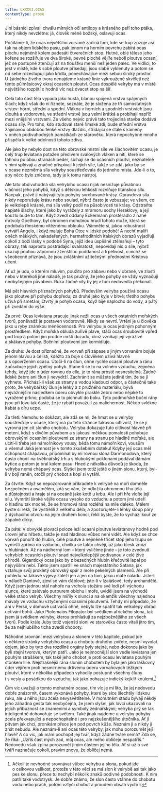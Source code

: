 ```yaml
---
title: LXXXVI.OCAS
contentType: prose
---
```


Jiní básníci zpívali chválu mírných očí antilopy a krásného peří toho ptáka, který nikdy nevzlétne: já, člověk méně božský, oslavuji ocas.

Počítáme-li, že ocas největšího vorvaně začíná tam, kde se trup zužuje asi tak na objem lidského pasu, pak jenom na horním povrchu zabírá ocas plochu nejméně kolem padesáti čtverečních stop. Hutné, oblé těleso jeho kořene se rozšiřuje ve dva široké, pevné ploché vějíře neboli ploutve ocasní, jež se postupně ztenčují až na tloušťku menší než jeden palec. Ve vidlici, to jest v místě, kde k sobě ploutve přisedají, jsou slabě vyklenuty a potom se od sebe rozestupují jako křídla, ponechávajíce mezi sebou široký prostor. U žádného živého tvora nenajdeme krásné linie vykroužené skvěleji než tento půlměsícový okraj ocasních ploutví. Ocas dospělé velryby má v místě největšího rozpětí o hodně víc než dvacet stop na šíř.

Celá tato část těla vypadá jako hustá, blanou spojená vrstva spájených šlach; když však do ní říznete, seznáte, že je složena ze tří samostatných vrstev: horní, střední a spodní. Vlákna v horních a spodních vrstvách jsou dlouhá a vodorovná, ve střední vrstvě jsou velmi krátká a probíhají napříč mezi vnějšími vrstvami. Ze všeho nejvíc právě tato trojjediná stavba dodává ocasu síly. Pro toho, kdo studoval staré římské zdi, bude střední vrstva zajímavou obdobou tenké vrstvy dlaždic, střídající se stále s kameny v oněch podivuhodných památkách ze starověku, která nepochybně mnoho přispěla k velké odolnosti tohoto zdiva.

Ale jako by nebylo dost na této obrovské místní síle ve šlachovitém ocasu, je celý trup leviatana potažen předivem svalových vláken a nití, které se táhnou po obou stranách beder, sbíhají se do ocasních ploutví, neznatelně s nimi splývají a značně přispívají k jejich síle, takže se zdá, jako by se v ocase nezměrná síla velryby soustřeďovala do jednoho místa. Jde-li o to, aby něco bylo zničeno, tady je k tomu nástroj.

Ale tato obdivuhodná síla velrybího ocasu nijak nesnižuje půvabnou vláčnost jeho pohybů, když s dětskou lehkostí rozvlňuje titánskou sílu. Naopak, právě jí nabývají tyto pohyby svrchované krásy. Opravdová síla nikdy neporušuje krásu nebo soulad, nýbrž často je vzbuzuje; ve všem, co je velkolepě krásné, má síla velký podíl na působivosti té krásy. Odstraňte napjaté šlachy, které jako by vyrážely z mramoru sochy Heraklovy, a její kouzlo bude to tam. Když zvedl oddaný Eckermann prostěradlo z nahé mrtvoly Goethovy, byl ohromen mohutnou hrudí tohoto muže, která se podobala římskému vítěznému oblouku. Všimněte si, jakou robustnost vytváří Angelo, i když maluje Boha Otce v lidské podobě! A nechť malíři oněch měkkých, nakadeřených, hermafroditních italských obrazů vyjadřují cokoli z boží lásky v podobě Syna, jejíž ideu úspěšně ztělesňují – tyto obrazy, tak naprosto postrádající svalnatosti, nepovídají nic o síle, nýbrž ukazují pouhou zápornou zženštilou poddanost a trpělivost, o nichž se všeobecně přiznává, že jsou zvláštními užitečnými přednostmi Kristova učení.

Ať už je údu, o kterém mluvím, použito pro zábavu nebo v obraně, ve zlosti nebo v kterékoli jiné náladě, je tak pružný, že jeho pohyby se vždy vyznačují neobyčejným půvabem. Ruka žádné víly by jej v tom nedovedla překonat.

Má pět hlavních příznačných pohybů. Především velryba používá ocasu jako ploutve při pohybu dopředu; za druhé jako kyje v bitvě; třetího pohybu užívá při smetání; čtvrtý je pohyb ocasu, když bije naplocho do vody, a pátý při zvedání do výše.

Za prvé: Ocas leviatana pracuje jinak nežli ocas u všech ostatních mořských tvorů, poněvadž je postaven vodorovně. Nikdy se nevrtí. Vrtění je u člověka jako u ryby známkou méněcennosti. Pro velrybu je ocas jediným pohonným prostředkem. Když mořská obluda zuřivě plave, stáčí ocas šroubovitě vpřed pod trup a potom jím prudce mrští dozadu, čímž vznikají její vyráživé a skákavé pohyby. Bočními ploutvemi jen kormidluje.

Za druhé: Je dost příznačné, že vorvaň při zápase s jiným vor­vaněm bojuje jenom hlavou a čelistí, kdežto za boje s člověkem užívá hlavně a s opovržením ocasu. Útočí-li na člun, ohne rychle ocasní ploutve a ránu způsobuje jejich zpětný pohyb. Stane-li se to na volném vzduchu, zejména tehdy, když jde o úder rovnou do cíle, je to rána prostě nesnesitelná. Žádné lidské žebro ani člun ji nevydrží. Zachránit se můžete jedině tím, že se jí vyhnete. Přichází-li však ze strany a vodou kladoucí odpor, a částečně také proto, že velrybářský člun je lehký a z pružného materiálu, bývá nejvážnějším následkem úderu obvykle prasklé žebro nebo nějaké to vyražené prkno; podobá se to píchnutí do boku. Tyto podmořské boční rány jsou při lovu tak časté, že je rybáři považují za malichernost. Někdo svlékne kabát a díru ucpe.

Za třetí: Nemohu to dokázat, ale zdá se mi, že hmat se u velryby soustřeďuje v ocase, který má po této stránce takovou citlivost, že se jí vyrovná jen cit sloního chobotu. Velryba dokazuje tuto citlivost hlavně při metení, když s dívčím půvabem a s jakousi měkkou pomalostí pohybuje obrovskými ocasními ploutvemi ze strany na stranu po hladině mořské, ale ucítí-li třeba jen námořníkovy vousy, běda tomu námořníkovi, vousům a všemu! Jaká jemnost je v tomto zkušebním doteku! Kdyby její ocas měl schopnost chápavou, připomínal by mi rovnou slona Darmonodova, který často chodil na květinářský trh a s hlubokými poklonami podával dámám kytice a potom je bral kolem pasu. Hned z několika důvodů je škoda, že velryba nemá chápavý ocas. Slyšel jsem totiž ještě o jiném slonu, který, byl-li v boji raněn, otočil prý chobot a kopí si vytáhl.

Za čtvrté: Když se nepozorovaně přikradete k velrybě na moři domněle bezpečném a osamělém, zdá se vám, že odložila ohromnou tíhu těla a důstojnosti a hraje si na oceáně jako kotě u krbu. Ale i při hře vidíte její sílu. Vymrští široké vějíře ocasu vysoko do vzduchu a potom jimi udeří o hladinu tak mocně, že se hromová rána rozléhá na míle daleko. Málem byste si řekli, že vystřelili z velkého děla; a zpozorujete-li lehký sloup páry z dýchacího otvoru na jejím druhém konci, řekli byste, že to vychází kouř ze zápalné dírky.

Za páté: V obvyklé plovací poloze leží ocasní ploutve leviatanovy hodně pod úrovní jeho hřbetu, takže je nad hladinou vůbec není vidět. Ale když se chce vorvaň ponořit do hlubin, celé ploutve a nejméně třicet stop jeho trupu se vymrští zpříma do vzduchu, chvilku se takto chvějí, až jako blesk zmizí v hlubinách. Až na nádherný lom – který vylíčíme jinde – je toto zvednutí velrybích ocasních ploutví snad nejvelkolepější podívanou v celé živé přírodě. Gigantický ocas jako by z bezedných hlubin křečovitě lapal po nejvyšším nebi. Takto jsem spatřil ve snách majestátního Satana, jak vztahuje svůj prokletý obrovský spár z moře pekelných plamenů. Ale při pohledu na takové výjevy záleží jen a jen na tom, jakou máte náladu. Jste-li v náladě Dantově, zjeví se vám ďáblové; jste-li v Izaiášově, tedy archandělé. Když jsem jednou stál nahoře na vrcholu stožáru své lodi při východu slunce, které zalévalo purpurem oblohu i moře, uviděl jsem na východě velké stádo velryb. Všechny mířily k slunci a na okamžik všechny najednou mávaly ve vzduchu vztyčenými ocasními ploutvemi. Tehdy mi připadalo, že ani v Persii, v domově uctívačů ohně, nebylo lze spatřit tak velkolepý obřad uctívání bohů. Jako Ptolemaios Filopator byl svědkem afrického slona, tak jsem já svědkem velryby, kterou prohlašuji za nejzbožnějšího ze všech tvorů. Podle krále Juby totiž vojenští sloni ve starověku často vítali jitro tím, že za nejhlubšího ticha zvedli choboty.

Náhodné srovnání mezi velrybou a slonem v této kapitole, pokud jde o některé stránky velrybího ocasu a chobotu druhého zvířete, nesmí vyvolat dojem, jako by tyto dva rozdílné orgány byly stejné, nebo dokonce jako by byli stejní tvorové, kterým patří. Jako je nejmocnější slon vedle leviatana jen pouhým strašákem, tak také jeho chobot je proti ocasu leviatana pouhým stonkem lilie. Nejstrašnější rána sloním chobotem by byla jen jako laškovný úder vějířem proti nesmírnému drtivému úderu vorvaňových těžkých ploutví, které v několika případech vyhodily postupně všechny čluny i s vesly a posádkou do vzduchu, tak jako pohazuje indický kejklíř koulemi.[^18]

Čím víc uvažuji o tomto mohutném ocase, tím víc je mi líto, že jej nedovedu dobře znázornit, časem vykonává pohyby, které by sice šlechtily lidskou ruku, ale u něho jsou zcela nevysvětlitelné. V mohutném stádu bývají někdy jeho záhadná gesta tak neobyčejná, že jsem slyšel, jak lovci ukazovali na jejich příbuznost se znameními a symboly zednářskými; velryba prý se tak inteligentně dohovořuje se světem. Také jinak najdeme u velryby pohyby zcela překvapující a nepochopitelné i pro nejzkušenějšího útočníka. Ať ji pitvám jak chci, pronikám přece jen pod povrch kůže. Neznám ji a nikdy ji znát nebudu. Ale neznám-li ani ocas této velryby, jak mohu porozumět její hlavě? A co víc, jak mám pochopit její tvář, když žádné tváře nemá? Zdá se, že říká: „Uzříš část mých zad, můj ocas, ale mého obličeje nespatříš.“ Nedovedu však zplna porozumět jiným částem jejího těla. Ať si už o své tváři naznačuje cokoli, pravím znovu, že obličej nemá.

[^18]: Ačkoli je nevhodné srovnávat vůbec velrybu a slona, pokud jde o celkovou velikost, protože v této věci se má slon k velrybě asi tak jako pes ke slonu, přece tu nechybí několik znaků podivné podobnosti. K nim patří také vodotrysk. Je dobře známo, že slon často vtáhne do chobotu vodu nebo prach, potom vztyčí chobot a proudem obsah vychrlí.
